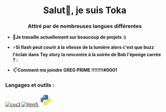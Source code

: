 <h1 align="center">Salut👋, je suis Toka</h1>
<h3 align="center">Attiré par de nombreuses langues différentes</h3>

- 🔭**Je travaille actuellement sur beaucoup de projets :)**

- ⚡**Si flash peut courir à la vitesse de la lumière alors c'est que buzz l'éclair dans Toy story la rencontre à la soirée de Bob l'éponge carrée ? :**

- 📫**Comment me joindre GREG PRIME !!!!!!!!#0001**


<h3 align="left">Langages et outils :</h3>
<p align="left"> <a href="https://www.w3schools.com/css/" target="_blank" rel="noreferrer"> <img src="https://raw.githubusercontent. com/devicons/devicon/master/icons/css3/css3-original-wordmark.svg" alt="css3" width="40" height="40"/> </a> <a href="https:// www.w3.org/html/" target="_blank" rel="noreferrer"> <img src="https://raw.githubusercontent.com/devicons/devicon/master/icons/html5/html5-original-wordmark .svg" alt="html5" width="40" height="40"/> </a> <a href="https://www.python.org" target="_blank" rel="noreferrer"> <img src="https://raw.githubusercontent.com/devicons/devicon/master/icons/python/python-original.svg" alt="python" width="40" height="40"/> </a > </p>
